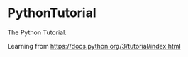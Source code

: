# PythonTutorial
The Python Tutorial. 

Learning from https://docs.python.org/3/tutorial/index.html
